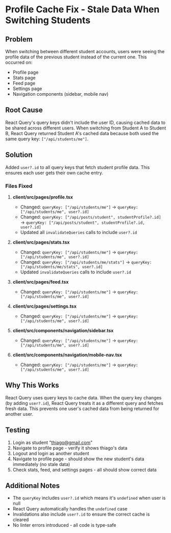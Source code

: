 # Profile Cache Fix - Stale Data When Switching Students

## Problem
When switching between different student accounts, users were seeing the profile data of the previous student instead of the current one. This occurred on:
- Profile page
- Stats page
- Feed page
- Settings page
- Navigation components (sidebar, mobile nav)

## Root Cause
React Query's query keys didn't include the user ID, causing cached data to be shared across different users. When switching from Student A to Student B, React Query returned Student A's cached data because both used the same query key: `["/api/students/me"]`.

## Solution
Added `user?.id` to all query keys that fetch student profile data. This ensures each user gets their own cache entry.

### Files Fixed

1. **client/src/pages/profile.tsx**
   - Changed: `queryKey: ["/api/students/me"]` → `queryKey: ["/api/students/me", user?.id]`
   - Changed: `queryKey: ["/api/posts/student", studentProfile?.id]` → `queryKey: ["/api/posts/student", studentProfile?.id, user?.id]`
   - Updated all `invalidateQueries` calls to include `user?.id`

2. **client/src/pages/stats.tsx**
   - Changed: `queryKey: ["/api/students/me"]` → `queryKey: ["/api/students/me", user?.id]`
   - Changed: `queryKey: ["/api/students/me/stats"]` → `queryKey: ["/api/students/me/stats", user?.id]`
   - Updated `invalidateQueries` calls to include `user?.id`

3. **client/src/pages/feed.tsx**
   - Changed: `queryKey: ["/api/students/me"]` → `queryKey: ["/api/students/me", user?.id]`

4. **client/src/pages/settings.tsx**
   - Changed: `queryKey: ["/api/students/me"]` → `queryKey: ["/api/students/me", user?.id]`

5. **client/src/components/navigation/sidebar.tsx**
   - Changed: `queryKey: ["/api/students/me"]` → `queryKey: ["/api/students/me", user?.id]`

6. **client/src/components/navigation/mobile-nav.tsx**
   - Changed: `queryKey: ["/api/students/me"]` → `queryKey: ["/api/students/me", user?.id]`

## Why This Works
React Query uses query keys to cache data. When the query key changes (by adding `user?.id`), React Query treats it as a different query and fetches fresh data. This prevents one user's cached data from being returned for another user.

## Testing
1. Login as student "thiago@gmail.com"
2. Navigate to profile page - verify it shows thiago's data
3. Logout and login as another student
4. Navigate to profile page - should show the new student's data immediately (no stale data)
5. Check stats, feed, and settings pages - all should show correct data

## Additional Notes
- The `queryKey` includes `user?.id` which means it's `undefined` when user is null
- React Query automatically handles the `undefined` case
- Invalidations also include `user?.id` to ensure the correct cache is cleared
- No linter errors introduced - all code is type-safe

